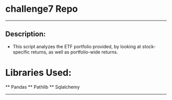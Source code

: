 # challenge7 Repo
---

## Description:

* This script analyzes the ETF portfolio provided, by looking at stock-specific returns, as well as portfolio-wide returns. 

# Libraries Used:

** Pandas
** Pathlib
** Sqlalchemy 

----
